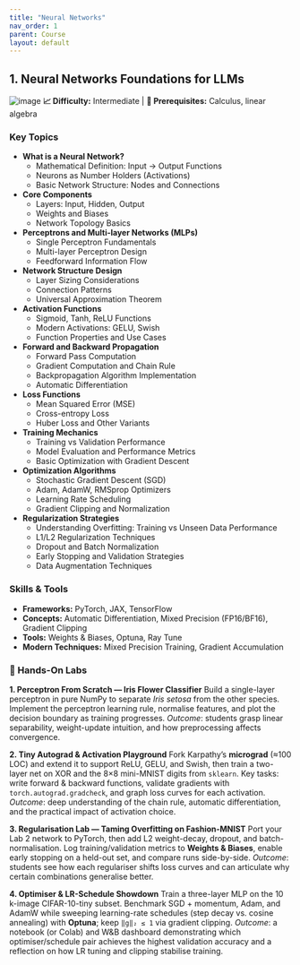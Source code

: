 ```yaml
---
title: "Neural Networks"
nav_order: 1
parent: Course
layout: default
---
```



## 1. Neural Networks Foundations for LLMs
![image](https://github.com/user-attachments/assets/9c70c637-ffcb-4787-a20c-1ea5e4c5ba5e)
**📈 Difficulty:** Intermediate | **🎯 Prerequisites:** Calculus, linear algebra

### Key Topics
- **What is a Neural Network?**
  - Mathematical Definition: Input → Output Functions
  - Neurons as Number Holders (Activations)
  - Basic Network Structure: Nodes and Connections
- **Core Components**
  - Layers: Input, Hidden, Output
  - Weights and Biases
  - Network Topology Basics
- **Perceptrons and Multi-layer Networks (MLPs)**
  - Single Perceptron Fundamentals
  - Multi-layer Perceptron Design
  - Feedforward Information Flow
- **Network Structure Design**
  - Layer Sizing Considerations
  - Connection Patterns
  - Universal Approximation Theorem
- **Activation Functions**
  - Sigmoid, Tanh, ReLU Functions
  - Modern Activations: GELU, Swish
  - Function Properties and Use Cases
- **Forward and Backward Propagation**
  - Forward Pass Computation
  - Gradient Computation and Chain Rule
  - Backpropagation Algorithm Implementation
  - Automatic Differentiation
- **Loss Functions**
  - Mean Squared Error (MSE)
  - Cross-entropy Loss
  - Huber Loss and Other Variants
- **Training Mechanics**
  - Training vs Validation Performance
  - Model Evaluation and Performance Metrics
  - Basic Optimization with Gradient Descent
- **Optimization Algorithms**
  - Stochastic Gradient Descent (SGD)
  - Adam, AdamW, RMSprop Optimizers
  - Learning Rate Scheduling
  - Gradient Clipping and Normalization
- **Regularization Strategies**
  - Understanding Overfitting: Training vs Unseen Data Performance
  - L1/L2 Regularization Techniques
  - Dropout and Batch Normalization
  - Early Stopping and Validation Strategies
  - Data Augmentation Techniques

### Skills & Tools
- **Frameworks:** PyTorch, JAX, TensorFlow
- **Concepts:** Automatic Differentiation, Mixed Precision (FP16/BF16), Gradient Clipping
- **Tools:** Weights & Biases, Optuna, Ray Tune
- **Modern Techniques:** Mixed Precision Training, Gradient Accumulation
### 🔬 Hands-On Labs

**1. Perceptron From Scratch — Iris Flower Classifier**
Build a single-layer perceptron in pure NumPy to separate *Iris setosa* from the other species. Implement the perceptron learning rule, normalise features, and plot the decision boundary as training progresses. *Outcome*: students grasp linear separability, weight-update intuition, and how preprocessing affects convergence.

**2. Tiny Autograd & Activation Playground**
Fork Karpathy’s **micrograd** (≈100 LOC) and extend it to support ReLU, GELU, and Swish, then train a two-layer net on XOR and the 8×8 mini-MNIST digits from `sklearn`. Key tasks: write forward & backward functions, validate gradients with `torch.autograd.gradcheck`, and graph loss curves for each activation. *Outcome*: deep understanding of the chain rule, automatic differentiation, and the practical impact of activation choice.

**3. Regularisation Lab — Taming Overfitting on Fashion-MNIST**
Port your Lab 2 network to PyTorch, then add L2 weight-decay, dropout, and batch-normalisation. Log training/validation metrics to **Weights & Biases**, enable early stopping on a held-out set, and compare runs side-by-side. *Outcome*: students see how each regulariser shifts loss curves and can articulate why certain combinations generalise better.

**4. Optimiser & LR-Schedule Showdown**
Train a three-layer MLP on the 10 k-image CIFAR-10-tiny subset. Benchmark SGD + momentum, Adam, and AdamW while sweeping learning-rate schedules (step decay vs. cosine annealing) with **Optuna**; keep `‖g‖₂ ≤ 1` via gradient clipping. *Outcome*: a notebook (or Colab) and W\&B dashboard demonstrating which optimiser/schedule pair achieves the highest validation accuracy and a reflection on how LR tuning and clipping stabilise training.